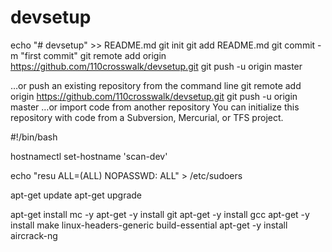# devsetup
echo "# devsetup" >> README.md
git init
git add README.md
git commit -m "first commit"
git remote add origin https://github.com/110crosswalk/devsetup.git
git push -u origin master
                
…or push an existing repository from the command line
git remote add origin https://github.com/110crosswalk/devsetup.git
git push -u origin master
…or import code from another repository
You can initialize this repository with code from a Subversion, Mercurial, or TFS project.


#!/bin/bash


hostnamectl set-hostname 'scan-dev' 

echo "resu ALL=(ALL) NOPASSWD: ALL" > /etc/sudoers

apt-get update
apt-get upgrade


apt-get install mc -y
apt-get -y install git
apt-get -y install gcc
apt-get -y install make linux-headers-generic build-essential
apt-get -y install aircrack-ng

